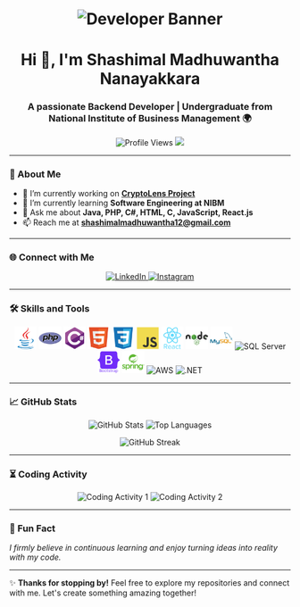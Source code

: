 <h1 align="center">
  <img src="https://raw.githubusercontent.com/TheDudeThatCode/TheDudeThatCode/master/Assets/Developer.gif" alt="Developer Banner" width="30%" height="10%">
</h1>

<h1 align="center">Hi 👋, I'm Shashimal Madhuwantha Nanayakkara</h1>
<h3 align="center">A passionate Backend Developer | Undergraduate from National Institute of Business Management 🌍</h3>

<p align="center">
  <img src="https://komarev.com/ghpvc/?username=shashimalmadhuwantha&label=Profile%20Views&color=0e75b6&style=flat" alt="Profile Views">
  <img src="https://wakatime.com/badge/user/0283a1db-ade2-43f4-a544-83145c2b1301.svg">
</p>

<hr />

### 🚀 About Me
- 🔭 I’m currently working on **[CryptoLens Project](#)**
- 🌱 I’m currently learning **Software Engineering at NIBM**
- 💬 Ask me about **Java, PHP, C#, HTML, C, JavaScript, React.js**
- 📫 Reach me at **shashimalmadhuwantha12@gmail.com**

<hr />

### 🌐 Connect with Me
<p align="center">
  <a href="https://www.linkedin.com/in/shashimal-madhuwantha-82b74431b/" target="_blank">
    <img src="https://img.shields.io/badge/LinkedIn-0077B5?logo=linkedin&logoColor=white&style=for-the-badge" alt="LinkedIn">
  </a>
  <a href="https://instagram.com/_shashimal" target="_blank">
    <img src="https://img.shields.io/badge/Instagram-E4405F?logo=instagram&logoColor=white&style=for-the-badge" alt="Instagram">
  </a>
</p>

<hr />

### 🛠️ Skills and Tools
<p align="center">
  <img src="https://raw.githubusercontent.com/devicons/devicon/master/icons/java/java-original.svg" alt="Java" width="40" height="40" />
  <img src="https://raw.githubusercontent.com/devicons/devicon/master/icons/php/php-original.svg" alt="PHP" width="40" height="40" />
  <img src="https://raw.githubusercontent.com/devicons/devicon/master/icons/csharp/csharp-original.svg" alt="C#" width="40" height="40" />
  <img src="https://raw.githubusercontent.com/devicons/devicon/master/icons/html5/html5-original.svg" alt="HTML5" width="40" height="40" />
  <img src="https://raw.githubusercontent.com/devicons/devicon/master/icons/css3/css3-original.svg" alt="CSS3" width="40" height="40" />
  <img src="https://raw.githubusercontent.com/devicons/devicon/master/icons/javascript/javascript-original.svg" alt="JavaScript" width="40" height="40" />
  <img src="https://raw.githubusercontent.com/devicons/devicon/master/icons/react/react-original-wordmark.svg" alt="React.js" width="40" height="40" />
  <img src="https://raw.githubusercontent.com/devicons/devicon/master/icons/nodejs/nodejs-original-wordmark.svg" alt="Node.js" width="40" height="40" />
  <img src="https://raw.githubusercontent.com/devicons/devicon/master/icons/mysql/mysql-original-wordmark.svg" alt="MySQL" width="40" height="40" />
  <img src="https://www.svgrepo.com/show/303229/microsoft-sql-server-logo.svg" alt="SQL Server" width="40" height="40" />
  <img src="https://raw.githubusercontent.com/devicons/devicon/master/icons/bootstrap/bootstrap-plain-wordmark.svg" alt="Bootstrap" width="40" height="40" />
  <img src="https://raw.githubusercontent.com/devicons/devicon/master/icons/spring/spring-original-wordmark.svg" alt="Spring Boot" width="40" height="40" />
  <img src="https://upload.wikimedia.org/wikipedia/commons/9/93/Amazon_Web_Services_Logo.svg" alt="AWS" width="40" height="40" />
  <img src="https://upload.wikimedia.org/wikipedia/commons/e/ee/.NET_Core_Logo.svg" alt=".NET" width="40" height="40" />
</p>

<hr />

### 📈 GitHub Stats
<p align="center">
  <img src="https://github-readme-stats.vercel.app/api?username=shashimalmadhuwantha&show_icons=true&locale=en&theme=radical&cache_seconds=1800" alt="GitHub Stats">
    <img src="https://github-readme-stats.vercel.app/api/top-langs?username=shashimalmadhuwantha&show_icons=true&locale=en&layout=compact&theme=radical&cache_seconds=1800" alt="Top Languages">
</p>



<p align="center">
  <img src="https://github-readme-streak-stats.herokuapp.com/?user=shashimalmadhuwantha&theme=radical" alt="GitHub Streak">
</p>

<hr />

### ⏳ Coding Activity
<p align="center">
  <img src="https://wakatime.com/share/@0283a1db-ade2-43f4-a544-83145c2b1301/e82bf264-45ed-4663-8cbb-ba346159410d.svg" alt="Coding Activity 1">
  <img src="https://wakatime.com/share/@0283a1db-ade2-43f4-a544-83145c2b1301/7910cfa6-81f3-4c18-9ad2-2f5bafa79e38.svg" alt="Coding Activity 2">
</p>

<hr />

### 🌟 Fun Fact
*I firmly believe in continuous learning and enjoy turning ideas into reality with my code.*

<hr />

✨ **Thanks for stopping by!** Feel free to explore my repositories and connect with me. Let's create something amazing together!
